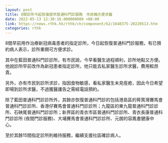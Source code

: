 ```yaml
---
layout: post
title: 8間診所今起恢復提供普通科門診服務　市民稱方便求醫
date: 2022-05-13 12:30:10.000000000 +08:00
link: https://news.rthk.hk/rthk/ch/component/k2/1648375-20220513.htm
categories: rthk
---
```


8間早前用作治療新冠病毒患者的指定診所，今日起恢復普通科門診服務，有已預約病人表示，診所重開可方便求診。

其中在藍田普通科門診診所，有市民說，今早看醫生過程順利，診所地點又方便。他說診所早前改作為新冠患者指定診所，他只能去私家醫生診所求醫，費用較昂貴。

另外，亦有市民到診所求診，指因食物敏感，看私家醫生未見痊癒，因此今日希望即場到診所求醫，不過獲醫護告之需經電話預約。

除了藍田普通科門診診所外，其餘亦恢復普通科門診的包括港島區的筲箕灣賽馬會普通科門診診所、香港仔賽馬會普通科門診診所；九龍區的東九龍普通科門診診所、石硤尾普通科門診診所；新界區的青衣市區普通科門診診所、青衣長康普通科門診診所 (夜間門診服務)、大埔賽馬會普通科門診診所、元朗的容鳳書健康中心。

至於其餘15間指定診所則維持服務，繼續支援社區確診病人。
